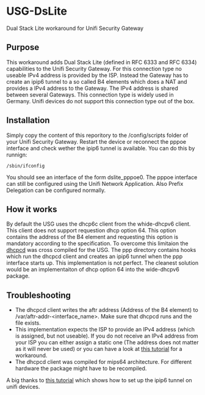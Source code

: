 # USG-DsLite
Dual Stack Lite workaround for Unifi Security Gateway

## Purpose
This workaround adds Dual Stack Lite (defined in RFC 6333 and RFC 6334) capabilities to the Unifi Security Gateway. For this connection type no useable IPv4 address is provided by the ISP. Instead the Gateway has to create an ipip6 tunnel to a so called B4 elements which does a NAT and provides a IPv4 address to the Gateway. The IPv4 address is shared between several Gateways. This connection type is widely used in Germany.
Unifi devices do not support this connection type out of the box.

## Installation
Simply copy the content of this reporitory to the /config/scripts folder of your Unifi Security Gateway. Restart the device or reconnect the pppoe interface and check wether the ipip6 tunnel is available. You can do this by runnign:
```
/sbin/ifconfig
```
You should see an interface of the form dslite_pppoe0. The pppoe interface can still be configured using the Unifi Network Application. Also Prefix Delegation can be configured normally.

## How it works
By default the USG uses the dhcp6c client from the whide-dhcpv6 client. This client does not support requestion dhcp option 64. This option contains the address of the B4 element and requesting this option is mandatory according to the specification. To overcome this limitaion the [dhcpcd](https://github.com/NetworkConfiguration/dhcpcd) was cross compiled for the USG. The ppp directory contains hooks which run the dhcpcd client and creates an ipip6 tunnel when the ppp interface starts up.
This implementation is not perfect. The cleanest solution would be an implementaiton of dhcp option 64 into the wide-dhcpv6 package.

## Troubleshooting
+ The dhcpcd client writes the aftr address (Address of the B4 element) to /var/aftr-addr-\<interface_name\>. Make sure that dhcpcd runs and the file exists.
+ This implementation expects the ISP to provide an IPv4 address (which is assigned, but not useable). If you do not receive an IPv4 address from your ISP you can either assign a static one (The address does not matter as it will never be used) or you can have a look at [this tutorial](https://novag.github.io/posts/ubiquiti-usg-dual-stack-lite/) for a workaround.
+ The dhcpcd client was compiled for mips64 architecture. For different hardware the package might have to be recompiled.

A big thanks to [this tutorial](https://novag.github.io/posts/ubiquiti-usg-dual-stack-lite/) which shows how to set up the ipip6 tunnel on unifi devices.
